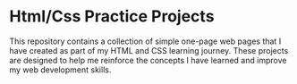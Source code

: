 # Html/Css Practice Projects
This repository contains a collection of simple one-page web pages that I have created as part of my HTML and CSS learning journey. These projects are designed to help me reinforce the concepts I have learned and improve my web development skills.
